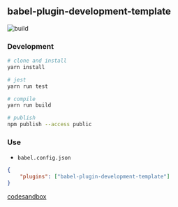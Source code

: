 ## babel-plugin-development-template

![build](https://github.com/freeshineit/babel-plugin-development-template/workflows/build/badge.svg)

### Development

```bash
# clone and install
yarn install

# jest
yarn run test

# compile
yarn run build

# publish 
npm publish --access public
```

### Use

- `babel.config.json`
  
```json
{
    "plugins": ["babel-plugin-development-template"]
}
```

[codesandbox](https://codesandbox.io/s/bold-sun-npmb0m?file=/.babelrc)

<!-- ### Rename

- `jest.config.js`文件下别名，更新`moduleNameMapper`
- `tsconfig.json`文件下别名，更新`paths`
- `src/__tests__/`下文件 -->

